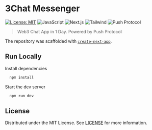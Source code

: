 # 3Chat Messenger

[![License: MIT](https://img.shields.io/badge/License-MIT-yellow.svg)](https://opensource.org/licenses/MIT)
![JavaScript](https://img.shields.io/badge/Javascript-yellow)
![Next.js](https://img.shields.io/badge/Next.js-gray)
![Tailwind](https://img.shields.io/badge/Tailwind-blue)
![Push Protocol](https://img.shields.io/badge/PushProtocol-pink)

> Web3 Chat App in 1 Day. Powered by Push Protocol

The repository was scaffolded with [`create-next-app`](https://github.com/vercel/next.js/tree/canary/packages/create-next-app).

## Run Locally

Install dependencies

```bash
  npm install
```

Start the dev server

```bash
  npm run dev
```

## License

Distributed under the MIT License. See [LICENSE](https://github.com/Muziris-Labs/VUZI-Wallet/blob/main/LICENSE.md) for more information.
